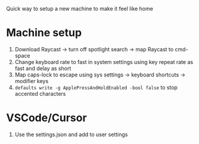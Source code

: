 Quick way to setup a new machine to make it feel like home

# Machine setup

1. Download Raycast -> turn off spotlight search -> map Raycast to cmd-space
2. Change keyboard rate to fast in system settings using key repeat rate as fast and delay as short
3. Map caps-lock to escape using sys settings -> keyboard shortcuts -> modifier keys
4. `defaults write -g ApplePressAndHoldEnabled -bool false` to stop accented characters


# VSCode/Cursor

1. Use the settings.json and add to user settings
